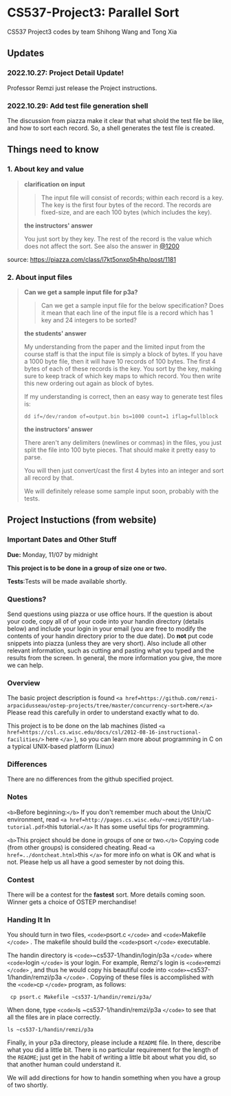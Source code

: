 # CS537-Project3: Parallel Sort

CS537 Project3 codes by team Shihong Wang and Tong Xia

## Updates

### 2022.10.27: Project Detail Update!

Professor Remzi just release the Project instructions.

### 2022.10.29: Add test file generation shell

The discussion from piazza make it clear that what shold the test file be like, and how to sort each record. So, a shell generates the test file is created.

## Things need to know

### 1. About key and value

> **clarification on input**
>
>> The input file will consist of records; within each record is a
>> key. The key is the first four bytes of the record. The records are
>> fixed-size, and are each 100 bytes (which includes the key).
>>
>
> **the instructors' answer**
>
> You just sort by they key. The rest of the record is the value which does not affect the sort. See also the answer in [@1200](1200)

source: https://piazza.com/class/l7kt5onxp5h4hp/post/1181

### 2. About input files

> **Can we get a sample input file for p3a?**
>
>> Can we get a sample input file for the below specification? Does it mean that each line of the input file is a record which has 1 key and 24 integers to be sorted?
>>
>
> **the students' answer**
>
> My understanding from the paper and the limited input from the course staff is that the input file is simply a block of bytes. If you have a 1000 byte file, then it will have 10 records of 100 bytes. The first 4 bytes of each of these records is the key. You sort by the key, making sure to keep track of which key maps to which record. You then write this new ordering out again as block of bytes.
>
> If my understanding is correct, then an easy way to generate test files is:
>
> ```shell
> dd if=/dev/random of=output.bin bs=1000 count=1 iflag=fullblock
> ```
>
> **the instructors' answer**
>
> There aren't any delimiters (newlines or commas) in the files, you just split the file into 100 byte pieces. That should make it pretty easy to parse.
>
> You will then just convert/cast the first 4 bytes into an integer and sort all record by that.
>
> We will definitely release some sample input soon, probably with the tests.

## Project Instuctions (from website)

### Important Dates and Other Stuff

**Due:** Monday, 11/07 by midnight

**This project is to be done in a group of size one or two.**

**Tests**:Tests will be made available shortly.

### Questions?

Send questions using piazza or use office hours. If the question is about your code, copy all of of your code into your handin directory (details below) and include your login in your email (you are free to modify the contents of your handin directory prior to the due date). Do **not** put code snippets into piazza (unless they are very short). Also include all other relevant information, such as cutting and pasting what you typed and the results from the screen. In general, the more information you give, the more we can help.

### Overview

The basic project description is found `<a href=https://github.com/remzi-arpacidusseau/ostep-projects/tree/master/concurrency-sort>`here.`</a>`  Please read this carefully in order to understand exactly what to do.

This project is to be done on the lab machines (listed `<a href=https://csl.cs.wisc.edu/docs/csl/2012-08-16-instructional-facilities/>`
here `</a>` ), so you can learn more about programming in C on a typical UNIX-based platform (Linux)

### Differences

There are no differences from the github specified project.

### Notes

`<b>`Before beginning:`</b>` If you don't remember much about the Unix/C environment, read `<a href=http://pages.cs.wisc.edu/~remzi/OSTEP/lab-tutorial.pdf>`this tutorial.`</a>`  It has some useful tips for programming.

`<b>`This project should be done in groups of one or two.`</b>` Copying code (from other groups) is considered cheating. Read `<a href=../dontcheat.html>`this `</a>`  for more info on what is OK and what is not. Please help us all have a good semester by not doing this.

### Contest

There will be a contest for the **fastest** sort. More details coming soon. Winner gets a choice of OSTEP merchandise!

### Handing It In

You should turn in two files, `<code>`psort.c `</code>` and `<code>`Makefile `</code>` . The makefile should build the `<code>`psort `</code>` executable.

The handin directory is `<code>`~cs537-1/handin/login/p3a `</code>` where `<code>`login `</code>` is your login. For example, Remzi's login is `<code>`remzi `</code>` , and thus he would copy his beautiful code into `<code>`~cs537-1/handin/remzi/p3a `</code>` . Copying of these files is accomplished with the `<code>`cp `</code>` program, as follows:

```shell
 cp psort.c Makefile ~cs537-1/handin/remzi/p3a/
```

When done, type `<code>`ls ~cs537-1/handin/remzi/p3a `</code>` to see that all the files are in place correctly.

```shell
ls ~cs537-1/handin/remzi/p3a
```

Finally, in your p3a directory, please include a `README` file. In there, describe what you did a little bit. There is no particular requirement for the length of the `README`; just get in the habit of writing a little bit about what you did, so that another human could understand it.

We will add directions for how to handin something when you have a group of two shortly.
